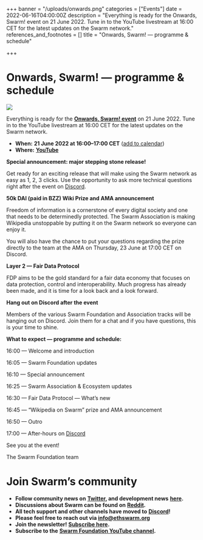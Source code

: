 +++
banner = "/uploads/onwards.png"
categories = ["Events"]
date = 2022-06-16T04:00:00Z
description = "Everything is ready for the Onwards, Swarm! event on 21 June 2022. Tune in to the YouTube livestream at 16:00 CET for the latest updates on the Swarm network."
references_and_footnotes = []
title = "Onwards, Swarm! — programme & schedule"

+++
# Onwards, Swarm! — programme & schedule

![](https://miro.medium.com/max/1400/1*YOrlyEAETprnkSL4cmxCRw.png)

Everything is ready for the [**Onwards, Swarm! event**](https://medium.com/ethereum-swarm/onwards-swarm-21-june-c71635494336) on 21 June 2022. Tune in to the YouTube livestream at 16:00 CET for the latest updates on the Swarm network.

* **When:** **21 June 2022 at 16:00–17:00 CET** ([add to calendar](https://www.addevent.com/event/TP14018499))
* **Where:** [**YouTube**](https://youtu.be/jn4rkKjNFg4)

**Special announcement: major stepping stone release!**

Get ready for an exciting release that will make using the Swarm network as easy as 1, 2, 3 clicks. Use the opportunity to ask more technical questions right after the event on [Discord](https://mautic.int.ethswarm.org/r/0dd00088d3bfa5770f9a09908?ct=YTo1OntzOjY6InNvdXJjZSI7YToyOntpOjA7czo1OiJlbWFpbCI7aToxO2k6NTA7fXM6NToiZW1haWwiO2k6NTA7czo0OiJzdGF0IjtzOjIyOiI2MmEzMjE2OTU3MjkyMjc1NTI1NjA4IjtzOjQ6ImxlYWQiO3M6NToiMzMxMzAiO3M6NzoiY2hhbm5lbCI7YToxOntzOjU6ImVtYWlsIjtpOjUwO319&).

**50k DAI (paid in BZZ) Wiki Prize and AMA announcement**

Freedom of information is a cornerstone of every digital society and one that needs to be determinedly protected. The Swarm Association is making Wikipedia unstoppable by putting it on the Swarm network so everyone can enjoy it.

You will also have the chance to put your questions regarding the prize directly to the team at the AMA on Thursday, 23 June at 17:00 CET on Discord.

**Layer 2 — Fair Data Protocol**

FDP aims to be the gold standard for a fair data economy that focuses on data protection, control and interoperability. Much progress has already been made, and it is time for a look back and a look forward.

**Hang out on Discord after the event**

Members of the various Swarm Foundation and Association tracks will be hanging out on Discord. Join them for a chat and if you have questions, this is your time to shine.

**What to expect — programme and schedule:**

16:00 — Welcome and introduction

16:05 — Swarm Foundation updates

16:10 — Special announcement

16:25 — Swarm Association & Ecosystem updates

16:30 — Fair Data Protocol — What’s new

16:45 — “Wikipedia on Swarm” prize and AMA announcement

16:50 — Outro

17:00 — After-hours on [Discord](https://mautic.int.ethswarm.org/r/0dd00088d3bfa5770f9a09908?ct=YTo1OntzOjY6InNvdXJjZSI7YToyOntpOjA7czo1OiJlbWFpbCI7aToxO2k6NTA7fXM6NToiZW1haWwiO2k6NTA7czo0OiJzdGF0IjtzOjIyOiI2MmEzMjE2OTU3MjkyMjc1NTI1NjA4IjtzOjQ6ImxlYWQiO3M6NToiMzMxMzAiO3M6NzoiY2hhbm5lbCI7YToxOntzOjU6ImVtYWlsIjtpOjUwO319&)

See you at the event!

The Swarm Foundation team

# Join Swarm’s community

* **Follow community news on** [**Twitter**](https://twitter.com/ethswarmhive)**, and development news** [**here**](https://twitter.com/ethswarm)**.**
* **Discussions about Swarm can be found on** [**Reddit**](https://www.reddit.com/r/ethswarm/)**.**
* **All tech support and other channels have moved to** [**Discord**](https://discord.gg/wdghaQsGq5)**!**
* **Please feel free to reach out via info@ethswarm.org**
* **Join the newsletter!** [**Subscribe here**](https://www.ethswarm.org/newsletter.html)**.**
* **Subscribe to the** [**Swarm Foundation YouTube channel**](https://www.youtube.com/channel/UCu6ywn9MTqdREuE6xuRkskA/videos)**.**